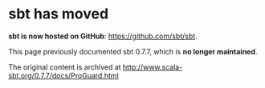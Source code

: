 # sbt has moved #

**sbt is now hosted on GitHub**: https://github.com/sbt/sbt.

This page previously documented sbt 0.7.7, which is **no longer maintained**.

The original content is archived at http://www.scala-sbt.org/0.7.7/docs/ProGuard.html